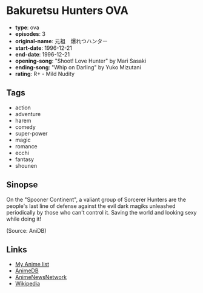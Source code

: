 # Bakuretsu Hunters OVA

-   **type**: ova
-   **episodes**: 3
-   **original-name**: 元祖　爆れつハンター
-   **start-date**: 1996-12-21
-   **end-date**: 1996-12-21
-   **opening-song**: "Shoot! Love Hunter" by Mari Sasaki
-   **ending-song**: "Whip on Darling" by Yuko Mizutani
-   **rating**: R+ - Mild Nudity

## Tags

-   action
-   adventure
-   harem
-   comedy
-   super-power
-   magic
-   romance
-   ecchi
-   fantasy
-   shounen

## Sinopse

On the "Spooner Continent", a valiant group of Sorcerer Hunters are the people's last line of defense against the evil dark magiks unleashed periodically by those who can't control it. Saving the world and looking sexy while doing it!

(Source: AniDB)

## Links

-   [My Anime list](https://myanimelist.net/anime/808/Bakuretsu_Hunters_OVA)
-   [AnimeDB](http://anidb.info/perl-bin/animedb.pl?show=anime&aid=939)
-   [AnimeNewsNetwork](http://www.animenewsnetwork.com/encyclopedia/anime.php?id=2350)
-   [Wikipedia](https://en.wikipedia.org/wiki/Sorcerer_Hunters)
